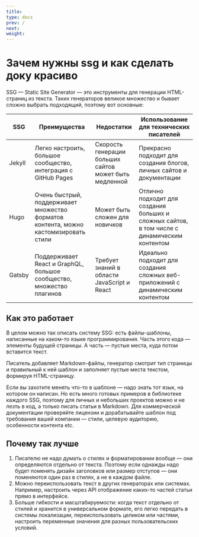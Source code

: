 ```yaml
---
title: 
type: docs
prev: /
next: 
weight: 
---
```


# Зачем нужны ssg и как сделать доку красиво

SSG — Static Site Generator — это инструменты для генерации HTML-страниц из текста. Таких генераторов великое множество и бывает сложно выбрать подходящий, поэтому вот основные:

| SSG | Преимущества | Недостатки | Использование для технических писателей |
| --- | --- | --- | --- |
| Jekyll | Легко настроить, большое сообщество, интеграция с GitHub Pages | Скорость генерации больших сайтов может быть медленной | Прекрасно подходит для создания блогов, личных сайтов и документации |
| Hugo | Очень быстрый, поддерживает множество форматов контента, можно кастомизировать стили | Может быть сложен для новичков | Отлично подходит для создания больших и сложных сайтов, в том числе с динамическим контентом |
| Gatsby | Поддерживает React и GraphQL, большое сообщество, множество плагинов | Требует знаний в области JavaScript и React | Идеально подходит для создания сложных веб-приложений с динамическим контентом |

## Как это работает

В целом можно так описать систему SSG: есть файлы-шаблоны, написанные на каком-то языке программирования. Часть этого кода — элементы будущей страницы. А часть — пустые места, куда потом вставится текст. 

Писатель добавляет Markdown-файлы, генератор смотрит тип страницы и правильный к ней шаблон и заполняет пустые места текстом, формируя HTML-страницу.

Если вы захотите менять что-то в шаблоне — надо знать тот язык, на котором он написан. Но есть много готовых примеров в библиотеке каждого SSG, поэтому для личных и небольших проектов можно и не лезть в код, а только писать статьи в Markdown. Для коммерческой документации проверяйте лицензии и дорабатывайте шаблон под требования вашей компании — стили, целевую аудиторию, особенности контента etc.

## Почему так лучше

1. Писателю не надо думать о стилях и форматировании вообще — они определяются отдельно от текста. Поэтому если однажды надо будет поменять дизайн заголовков или размер отступов — они поменяются один раз в стилях, а не в каждом файле. 
2. Можно переиспользовать текст в других генераторах или системах. Например, настроить через API отображение каких-то частей статьи прямо в интерфейсе.
3. Больше гибкости и масштабируемости: когда текст отдельно от стилей и хранится в универсальном формате, его легко передать в системы локализации, переиспользовать целиком или частями, настроить переменные значения для разных пользовательских условий.
